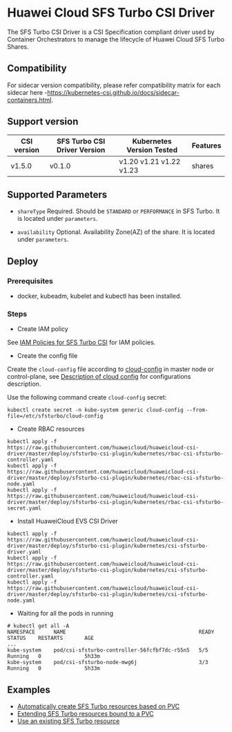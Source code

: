 # Huawei Cloud SFS Turbo CSI Driver

The SFS Turbo CSI Driver is a CSI Specification compliant driver used by Container Orchestrators to manage
the lifecycle of Huawei Cloud SFS Turbo Shares.

## Compatibility

For sidecar version compatibility, please refer compatibility matrix for each sidecar here
-https://kubernetes-csi.github.io/docs/sidecar-containers.html.

## Support version

| CSI version | SFS Turbo CSI Driver Version | Kubernetes Version Tested | Features |
|-------------|------------------------------|---------------------------|----------|
| v1.5.0      | v0.1.0                       | v1.20 v1.21 v1.22 v1.23   | shares   |

## Supported Parameters

* `shareType` Required. Should be `STANDARD` or `PERFORMANCE` in SFS Turbo. It is located under `parameters`.

* `availability` Optional. Availability Zone(AZ) of the share. It is located under `parameters`.

## Deploy

### Prerequisites

- docker, kubeadm, kubelet and kubectl has been installed.

### Steps

- Create IAM policy

See [IAM Policies for SFS Turbo CSI](../user-policy.md#iam-policies-for-sfs-turbo-csi) for IAM policies.

- Create the config file

Create the `cloud-config` file according to [cloud-config](../../deploy/sfsturbo-csi-plugin/cloud-config) in master node or control-plane,
see [Description of cloud config](../cloud-config.md) for configurations description.

Use the following command create `cloud-config` secret:

```shell
kubectl create secret -n kube-system generic cloud-config --from-file=/etc/sfsturbo/cloud-config
```

- Create RBAC resources

```
kubectl apply -f https://raw.githubusercontent.com/huaweicloud/huaweicloud-csi-driver/master/deploy/sfsturbo-csi-plugin/kubernetes/rbac-csi-sfsturbo-controller.yaml
kubectl apply -f https://raw.githubusercontent.com/huaweicloud/huaweicloud-csi-driver/master/deploy/sfsturbo-csi-plugin/kubernetes/rbac-csi-sfsturbo-node.yaml
kubectl apply -f https://raw.githubusercontent.com/huaweicloud/huaweicloud-csi-driver/master/deploy/sfsturbo-csi-plugin/kubernetes/rbac-csi-sfsturbo-secret.yaml
```

- Install HuaweiCloud EVS CSI Driver

```
kubectl apply -f https://raw.githubusercontent.com/huaweicloud/huaweicloud-csi-driver/master/deploy/sfsturbo-csi-plugin/kubernetes/csi-sfsturbo-driver.yaml
kubectl apply -f https://raw.githubusercontent.com/huaweicloud/huaweicloud-csi-driver/master/deploy/sfsturbo-csi-plugin/kubernetes/csi-sfsturbo-controller.yaml
kubectl apply -f https://raw.githubusercontent.com/huaweicloud/huaweicloud-csi-driver/master/deploy/sfsturbo-csi-plugin/kubernetes/csi-sfsturbo-node.yaml
```

- Waiting for all the pods in running

```
# kubectl get all -A
NAMESPACE      NAME                                           READY   STATUS    RESTARTS       AGE
...
kube-system    pod/csi-sfsturbo-controller-56fcfbf7dc-r55n5   5/5     Running   0              5h33m
kube-system    pod/csi-sfsturbo-node-mwg6j                    3/3     Running   0              5h33m
```

## Examples

- [Automatically create SFS Turbo resources based on PVC](sfsturbo-dynamic.md)
- [Extending SFS Turbo resources bound to a PVC](sfsturbo-resize.md)
- [Use an existing SFS Turbo resource](use-existing-sfsturbo.md)
